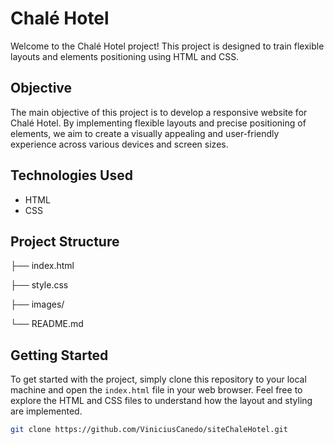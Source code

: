 # Chalé Hotel

Welcome to the Chalé Hotel project! This project is designed to train flexible
layouts and elements positioning using HTML and CSS.

## Objective

The main objective of this project is to develop a responsive website for Chalé
Hotel. By implementing flexible layouts and precise positioning of elements, we
aim to create a visually appealing and user-friendly experience across various
devices and screen sizes.

## Technologies Used

-   HTML
-   CSS

## Project Structure

├── index.html

├── style.css

├── images/

└── README.md

## Getting Started

To get started with the project, simply clone this repository to your local
machine and open the `index.html` file in your web browser. Feel free to explore
the HTML and CSS files to understand how the layout and styling are implemented.

```bash
git clone https://github.com/ViniciusCanedo/siteChaleHotel.git
```
